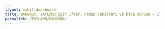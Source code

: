 ```yaml
---
layout: vakit_dashboard
title: BANGKOK, TAYLAND için iftar, namaz vakitleri ve hava durumu - ilçe/eyalet seç
permalink: /TAYLAND/BANGKOK/
---
```


<script type="text/javascript">
  var GLOBAL_COUNTRY = 'TAYLAND';
  var GLOBAL_CITY = 'BANGKOK';
  var GLOBAL_STATE = '';
  var lat = 72;
  var lon = 21;
</script>
